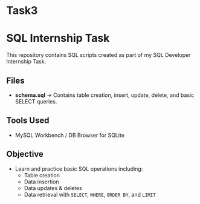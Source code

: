 # Task3
# SQL Internship Task

This repository contains SQL scripts created as part of my SQL Developer Internship Task.

## Files
- **schema.sql** → Contains table creation, insert, update, delete, and basic SELECT queries.

## Tools Used
- MySQL Workbench / DB Browser for SQLite

## Objective
- Learn and practice basic SQL operations including:
  - Table creation
  - Data insertion
  - Data updates & deletes
  - Data retrieval with `SELECT`, `WHERE`, `ORDER BY`, and `LIMIT`
